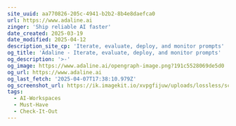 ```yaml
---
site_uuid: aa770826-205c-4941-b2b2-8b4e8daefca0
url: https://www.adaline.ai
zinger: 'Ship reliable AI faster'
date_created: 2025-03-19
date_modified: 2025-04-12
description_site_cp: 'Iterate, evaluate, deploy, and monitor prompts'
og_title: 'Adaline - Iterate, evaluate, deploy, and monitor prompts'
og_description: '>-'
og_image: https://www.adaline.ai/opengraph-image.png?191c5528069de5d0
og_url: https://www.adaline.ai
og_last_fetch: '2025-04-07T17:38:10.979Z'
og_screenshot_url: https://ik.imagekit.io/xvpgfijuw/uploads/lossless/screenshots/20250528_Adaline_AI_og_screenshot.jpeg
tags:
  - AI-Workspaces
  - Must-Have
  - Check-It-Out
---
```


